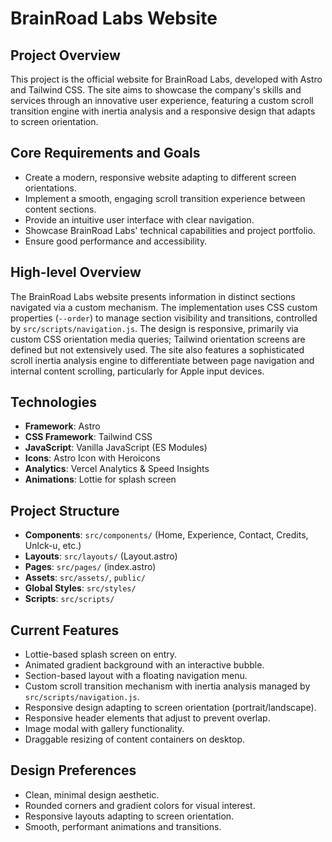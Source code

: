 # BrainRoad Labs Website

## Project Overview
This project is the official website for BrainRoad Labs, developed with Astro and Tailwind CSS. The site aims to showcase the company's skills and services through an innovative user experience, featuring a custom scroll transition engine with inertia analysis and a responsive design that adapts to screen orientation.

## Core Requirements and Goals
- Create a modern, responsive website adapting to different screen orientations.
- Implement a smooth, engaging scroll transition experience between content sections.
- Provide an intuitive user interface with clear navigation.
- Showcase BrainRoad Labs' technical capabilities and project portfolio.
- Ensure good performance and accessibility.

## High-level Overview
The BrainRoad Labs website presents information in distinct sections navigated via a custom mechanism. The implementation uses CSS custom properties (`--order`) to manage section visibility and transitions, controlled by `src/scripts/navigation.js`. The design is responsive, primarily via custom CSS orientation media queries; Tailwind orientation screens are defined but not extensively used. The site also features a sophisticated scroll inertia analysis engine to differentiate between page navigation and internal content scrolling, particularly for Apple input devices.

## Technologies
- **Framework**: Astro
- **CSS Framework**: Tailwind CSS
- **JavaScript**: Vanilla JavaScript (ES Modules)
- **Icons**: Astro Icon with Heroicons
- **Analytics**: Vercel Analytics & Speed Insights
- **Animations**: Lottie for splash screen

## Project Structure
- **Components**: `src/components/` (Home, Experience, Contact, Credits, Unlck-u, etc.)
- **Layouts**: `src/layouts/` (Layout.astro)
- **Pages**: `src/pages/` (index.astro)
- **Assets**: `src/assets/`, `public/`
- **Global Styles**: `src/styles/`
- **Scripts**: `src/scripts/`

## Current Features
- Lottie-based splash screen on entry.
- Animated gradient background with an interactive bubble.
- Section-based layout with a floating navigation menu.
- Custom scroll transition mechanism with inertia analysis managed by `src/scripts/navigation.js`.
- Responsive design adapting to screen orientation (portrait/landscape).
- Responsive header elements that adjust to prevent overlap.
- Image modal with gallery functionality.
- Draggable resizing of content containers on desktop.

## Design Preferences
- Clean, minimal design aesthetic.
- Rounded corners and gradient colors for visual interest.
- Responsive layouts adapting to screen orientation.
- Smooth, performant animations and transitions.
